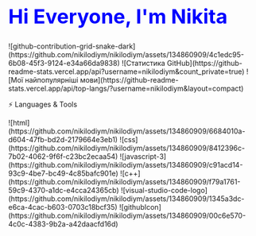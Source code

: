 <h1 style="color:blue; font-size:40px;" id="main-text">Hi Everyone, I'm Nikita</h1>
![github-contribution-grid-snake-dark](https://github.com/nikilodiym/nikilodiym/assets/134860909/4c1edc95-6b08-45f3-9124-e34a66da9838)
![Статистика GitHub](https://github-readme-stats.vercel.app/api?username=nikilodiym&count_private=true)
![Мої найпопулярніші мови](https://github-readme-stats.vercel.app/api/top-langs/?username=nikilodiym&layout=compact)

<p>⚡ Languages & Tools</p>
![html](https://github.com/nikilodiym/nikilodiym/assets/134860909/6684010a-d604-47fb-bd2d-2179664e3eb1)
![css](https://github.com/nikilodiym/nikilodiym/assets/134860909/8412396c-7b02-4062-9f6f-c23bc2ecaa54)
![javascript-3](https://github.com/nikilodiym/nikilodiym/assets/134860909/c91acd14-93c9-4be7-bc49-4c85bafc901e)
![c++](https://github.com/nikilodiym/nikilodiym/assets/134860909/f79a1761-59c9-4370-a1dc-e4cca24365cb)
![visual-studio-code-logo](https://github.com/nikilodiym/nikilodiym/assets/134860909/1345a3dc-e6ca-4cac-b603-0703c18bcf35)
![githubIcon](https://github.com/nikilodiym/nikilodiym/assets/134860909/00c6e570-4c0c-4383-9b2a-a42daacfd16d)
